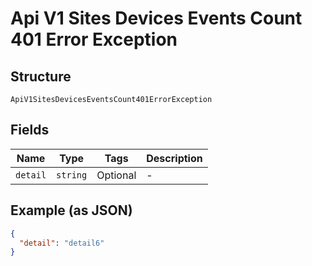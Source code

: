 
# Api V1 Sites Devices Events Count 401 Error Exception

## Structure

`ApiV1SitesDevicesEventsCount401ErrorException`

## Fields

| Name | Type | Tags | Description |
|  --- | --- | --- | --- |
| `detail` | `string` | Optional | - |

## Example (as JSON)

```json
{
  "detail": "detail6"
}
```

